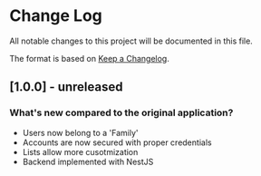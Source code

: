 # Change Log

All notable changes to this project will be documented in this file.

The format is based on [Keep a Changelog](http://keepachangelog.com/).

## [1.0.0] - unreleased

### What's new compared to the original application?

- Users now belong to a 'Family'
- Accounts are now secured with proper credentials
- Lists allow more cusotmization
- Backend implemented with NestJS
